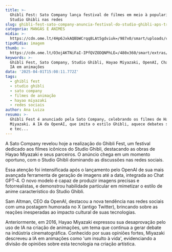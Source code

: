 ```yaml
---
title: >-
  Ghibli Fest: Sato Company lança festival de filmes em meio à popularidade do
  Studio Ghibli nas redes
slug: ghibli-fest-sato-company-anuncia-festival-do-studio-ghibli-aps-trend
categoria: MANGÁS E ANIMES
midia: >-
  https://cdn.ome.lt/4Hp6JxkAQBbWCrqq8LAt5gdviuk=/987x0/smart/uploads/conteudo/fotos/IMG_4773.png
tipoMidia: imagem
thumb: >-
  https://cdn.ome.lt/O3ojAKTNiFaI-IPfQVZODQNPhLE=/480x360/smart/extras/conteudos/IMG_4772.png
keywords: >-
  Ghibli Fest, Sato Company, Studio Ghibli, Hayao Miyazaki, OpenAI, ChatGPT-4,
  IA em animações
data: '2025-04-01T15:08:11.772Z'
tags:
  - ghibli fest
  - studio ghibli
  - sato company
  - filmes de animação
  - hayao miyazaki
  - redes sociais
author: Ana Luiza
resumo: >-
  Ghibli Fest é anunciado pela Sato Company, celebrando os filmes de Hayao
  Miyazaki. A IA da OpenAI, que imita o estilo Ghibli, aquece debates sobre arte
  e tec...
---
```


A Sato Company revelou hoje a realização do Ghibli Fest, um festival dedicado aos filmes icônicos do Studio Ghibli, destacando as obras de Hayao Miyazaki e seus parceiros. O anúncio chega em um momento oportuno, com o Studio Ghibli dominando as discussões nas redes sociais. 

Essa atenção foi intensificada após o lançamento pelo OpenAI de sua mais avançada ferramenta de geração de imagens até a data, integrada ao Chat GPT-4. O novo modelo é capaz de produzir imagens precisas e fotorrealistas, e demonstrou habilidade particular em mimetizar o estilo de anime característico do Studio Ghibli. 

Sam Altman, CEO da OpenAI, destacou a nova tendência nas redes sociais com uma postagem humorada no X (antigo Twitter), brincando sobre as reações inesperadas ao impacto cultural de suas tecnologias. 

Anteriormente, em 2016, Hayao Miyazaki expressou sua desaprovação pelo uso de IA na criação de animações, um tema que continua a gerar debate na indústria cinematográfica. Conhecido por suas opiniões fortes, Miyazaki descreveu a IA em animações como 'um insulto à vida', evidenciando a divisão de opiniões sobre esta tecnologia na criação artística.
